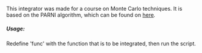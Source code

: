 This integrator was made for a course on Monte Carlo techniques. 
It is based on the PARNI algorithm, which can be found on [here](https://arxiv.org/abs/0710.2448).

##### Usage:
Redefine 'func' with the function that is to be integrated, then run the script. 
